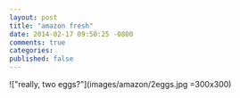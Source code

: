 ```yaml
---
layout: post
title: "amazon fresh"
date: 2014-02-17 09:50:25 -0800
comments: true
categories: 
published: false
---
```



!["really, two eggs?"](images/amazon/2eggs.jpg =300x300)
